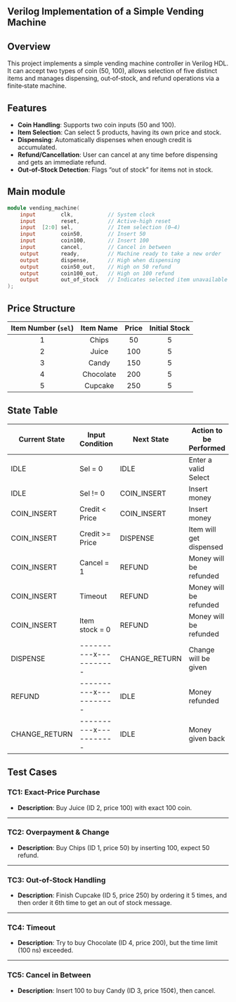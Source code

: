 ## Verilog Implementation of a Simple Vending Machine

## Overview
This project implements a simple vending machine controller in Verilog HDL.  
It can accept two types of coin (50, 100), allows selection of five distinct items and manages dispensing, out‑of‑stock, and refund operations via a finite‑state machine.

## Features
- **Coin Handling**: Supports two coin inputs (50 and 100).  
- **Item Selection**: Can select 5 products, having its own price and stock.  
- **Dispensing**: Automatically dispenses when enough credit is accumulated.  
- **Refund/Cancellation**: User can cancel at any time before dispensing and gets an immediate refund.  
- **Out‑of‑Stock Detection**: Flags “out of stock” for items not in stock.  


## Main module

```verilog
module vending_machine(
    input        clk,           // System clock
    input        reset,         // Active‑high reset
    input  [2:0] sel,           // Item selection (0–4)
    input        coin50,        // Insert 50 
    input        coin100,       // Insert 100
    input        cancel,        // Cancel in between
    output       ready,         // Machine ready to take a new order
    output       dispense,      // High when dispensing
    output       coin50_out,    // High on 50 refund
    output       coin100_out,   // High on 100 refund
    output       out_of_stock   // Indicates selected item unavailable
);
```  

## Price Structure

| Item Number (`sel`) | Item Name | Price     | Initial Stock |
|:-------------------:|:---------:|:---------:|:-------------:|
| 1                   | Chips     | 50        | 5             |
| 2                   | Juice     | 100       | 5             |
| 3                   | Candy     | 150       | 5             |
| 4                   | Chocolate | 200       | 5             |
| 5                   | Cupcake   | 250       | 5             |

## State Table

| Current State | Input Condition                              | Next State    | Action to be Performed            |
|---------------|----------------------------------------------|---------------|-----------------------------------|
| IDLE          | Sel = 0                                      | IDLE          | Enter a valid Select              |
| IDLE          | Sel != 0                                     | COIN_INSERT   | Insert money                      |
| COIN_INSERT   | Credit < Price                               | COIN_INSERT   | Insert money                      |
| COIN_INSERT   | Credit >= Price                              | DISPENSE      | Item will get dispensed           |
| COIN_INSERT   | Cancel = 1                                   | REFUND        | Money will be refunded            |
| COIN_INSERT   | Timeout                                      | REFUND        | Money will be refunded            |
| COIN_INSERT   | Item stock = 0                               | REFUND        | Money will be refunded            |
| DISPENSE      | ----------x-----------                       | CHANGE_RETURN | Change will be given              |
| REFUND        | ----------x-----------                       | IDLE          | Money refunded                    |
| CHANGE_RETURN | ----------x-----------                       | IDLE          | Money given back                  |


## Test Cases

### TC1: Exact‑Price Purchase
- **Description**: Buy Juice (ID 2, price 100) with exact 100 coin.  

---

### TC2: Overpayment & Change
- **Description**: Buy Chips (ID 1, price 50) by inserting 100, expect 50 refund.  

---

### TC3: Out‑of‑Stock Handling
- **Description**: Finish Cupcake (ID 5, price 250) by ordering it 5 times, and then order it 6th time to get an out of stock message.
  
---

### TC4: Timeout
- **Description**: Try to buy Chocolate (ID 4, price 200), but the time limit (100 ns) exceeded. 

---

### TC5: Cancel in Between
- **Description**: Insert 100 to buy Candy (ID 3, price 150¢), then cancel.  






